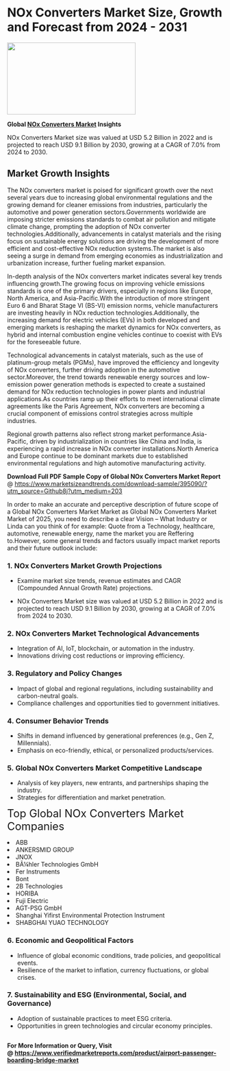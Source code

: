 <H1>NOx Converters Market Size, Growth and Forecast from 2024 - 2031</H1><img class="aligncenter size-medium wp-image-584254" src="https://thirdeyenews.in/wp-content/uploads/2024/09/Global-Market-Research-300x168.jpeg" alt="" width="300" height="168" /><p><strong>Global&nbsp;<a href="https://www.marketsizeandtrends.com/download-sample/395090/?utm_source=Github8j?utm_medium=203">NOx Converters Market</a> Insights</strong></p><p>NOx Converters Market size was valued at USD 5.2 Billion in 2022 and is projected to reach USD 9.1 Billion by 2030, growing at a CAGR of 7.0% from 2024 to 2030.</p><p><h2>Market Growth Insights</h2> <p>The NOx converters market is poised for significant growth over the next several years due to increasing global environmental regulations and the growing demand for cleaner emissions from industries, particularly the automotive and power generation sectors.Governments worldwide are imposing stricter emissions standards to combat air pollution and mitigate climate change, prompting the adoption of NOx converter technologies.Additionally, advancements in catalyst materials and the rising focus on sustainable energy solutions are driving the development of more efficient and cost-effective NOx reduction systems.The market is also seeing a surge in demand from emerging economies as industrialization and urbanization increase, further fueling market expansion.</p> <p>In-depth analysis of the NOx converters market indicates several key trends influencing growth.The growing focus on improving vehicle emissions standards is one of the primary drivers, especially in regions like Europe, North America, and Asia-Pacific.With the introduction of more stringent Euro 6 and Bharat Stage VI (BS-VI) emission norms, vehicle manufacturers are investing heavily in NOx reduction technologies.Additionally, the increasing demand for electric vehicles (EVs) in both developed and emerging markets is reshaping the market dynamics for NOx converters, as hybrid and internal combustion engine vehicles continue to coexist with EVs for the foreseeable future.</p> <p>Technological advancements in catalyst materials, such as the use of platinum-group metals (PGMs), have improved the efficiency and longevity of NOx converters, further driving adoption in the automotive sector.Moreover, the trend towards renewable energy sources and low-emission power generation methods is expected to create a sustained demand for NOx reduction technologies in power plants and industrial applications.As countries ramp up their efforts to meet international climate agreements like the Paris Agreement, NOx converters are becoming a crucial component of emissions control strategies across multiple industries.</p> <p>Regional growth patterns also reflect strong market performance.Asia-Pacific, driven by industrialization in countries like China and India, is experiencing a rapid increase in NOx converter installations.North America and Europe continue to be dominant markets due to established environmental regulations and high automotive manufacturing activity.</p> <p><span class=""><strong>Download Full PDF Sample Copy of Global NOx Converters Market Report</strong> @ <a href="https://www.marketsizeandtrends.com/download-sample/395090/?utm_source=Github8j?utm_medium=203" target="_blank">https://www.marketsizeandtrends.com/download-sample/395090/?utm_source=Github8j?utm_medium=203</a></span></p><p>In order to make an accurate and perceptive description of future scope of a Global&nbsp;NOx Converters Market Market as Global&nbsp;NOx Converters Market Market of 2025, you need to describe a clear Vision &ndash; What Industry or Linda can you think of for example: Quote from a Technology, healthcare, automotive, renewable energy, name the market you are Reffering to.However, some general trends and factors usually impact market reports and their future outlook include:</p><h3>1.&nbsp;<strong>NOx Converters Market Growth Projections</strong></h3><ul><li>Examine market size trends, revenue estimates and CAGR (Compounded Annual Growth Rate) projections.</li><li><p>NOx Converters Market size was valued at USD 5.2 Billion in 2022 and is projected to reach USD 9.1 Billion by 2030, growing at a CAGR of 7.0% from 2024 to 2030.</p></li></ul><h3>2.&nbsp;<strong>NOx Converters Market Technological Advancements</strong></h3><ul><li>Integration of AI, IoT, blockchain, or automation in the industry.</li><li>Innovations driving cost reductions or improving efficiency.</li></ul><h3>3.&nbsp;<strong>Regulatory and Policy Changes</strong></h3><ul><li>Impact of global and regional regulations, including sustainability and carbon-neutral goals.</li><li>Compliance challenges and opportunities tied to government initiatives.</li></ul><h3>4.&nbsp;<strong>Consumer Behavior Trends</strong></h3><ul><li>Shifts in demand influenced by generational preferences (e.g., Gen Z, Millennials).</li><li>Emphasis on eco-friendly, ethical, or personalized products/services.</li></ul><h3>5.&nbsp;<strong>Global NOx Converters Market Competitive Landscape</strong></h3><ul><li>Analysis of key players, new entrants, and partnerships shaping the industry.</li><li>Strategies for differentiation and market penetration.</li></ul><p data-pm-slice="1 1 []"><span style="color: inherit; font-family: inherit; font-size: 25px;">Top Global NOx Converters Market Companies</span></p><div class="" data-test-id=""><p><li>ABB</li><li> ANKERSMID GROUP</li><li> JNOX</li><li> BÃ¼hler Technologies GmbH</li><li> Fer Instruments</li><li> Bont</li><li> 2B Technologies</li><li> HORIBA</li><li> Fuji Electric</li><li> AGT-PSG GmbH</li><li> Shanghai Yifirst Environmental Protection Instrument</li><li> SHABGHAI YUAO TECHNOLOGY</li></p></div><h3>6.&nbsp;<strong>Economic and Geopolitical Factors</strong></h3><ul><li>Influence of global economic conditions, trade policies, and geopolitical events.</li><li>Resilience of the market to inflation, currency fluctuations, or global crises.</li></ul><h3>7.&nbsp;<strong>Sustainability and ESG (Environmental, Social, and Governance)</strong></h3><ul><li>Adoption of sustainable practices to meet ESG criteria.</li><li>Opportunities in green technologies and circular economy principles.</li></ul><h2><strong style="font-size: 14px;">For More Information or Query, Visit @&nbsp;</strong><a style="background-color: #ffffff; font-size: 14px;" href="https://www.marketsizeandtrends.com/report/nox-converters-market/" target="_blank">https://www.verifiedmarketreports.com/product/airport-passenger-boarding-bridge-market</a></h2>
